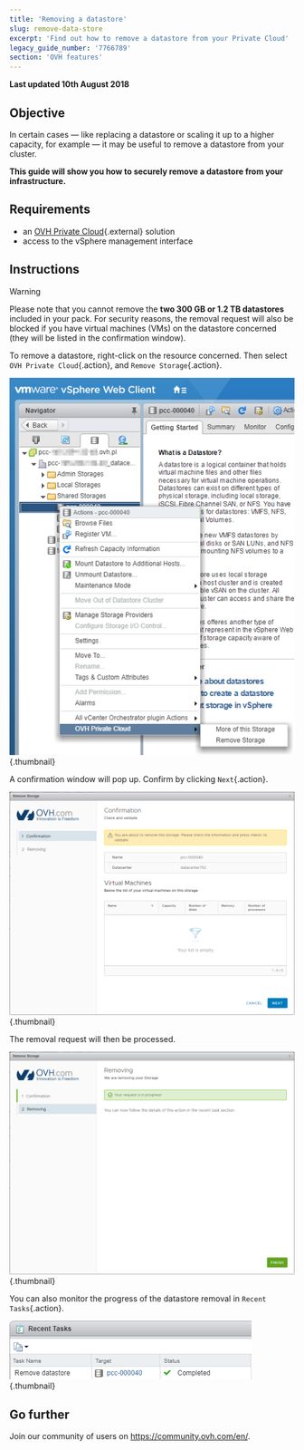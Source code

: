 ```yaml
---
title: 'Removing a datastore'
slug: remove-data-store
excerpt: 'Find out how to remove a datastore from your Private Cloud'
legacy_guide_number: '7766789'
section: 'OVH features'
---
```


**Last updated 10th August 2018**


## Objective

In certain cases — like replacing a datastore or scaling it up to a higher capacity, for example — it may be useful to remove a datastore from your cluster.

**This guide will show you how to securely remove a datastore from your infrastructure.**

## Requirements

* an [OVH Private Cloud](https://www.ovh.com/sg/private-cloud/){.external} solution
* access to the vSphere management interface


## Instructions

> [!warning]
>
> Please note that you cannot remove the  **two 300 GB or 1.2 TB datastores** included in your pack. For security reasons, the removal request will also be blocked if you have virtual machines (VMs) on the datastore concerned (they will be listed in the confirmation window).
> 


To remove a datastore, right-click on the resource concerned. Then select `OVH Private Cloud`{.action}, and `Remove Storage`{.action}.

![Choice of datastore](images/removestorage_01.png){.thumbnail}

A confirmation window will pop up. Confirm by clicking `Next`{.action}.

![Confirm removal](images/removestorage_02.png){.thumbnail}

The removal request will then be processed.

![Removal confirmed](images/removestorage_03.png){.thumbnail}


You can also monitor the progress of the datastore removal in `Recent Tasks`{.action}.

![Removal monitoring task](images/removedatastore.png){.thumbnail}


## Go further

Join our community of users on <https://community.ovh.com/en/>.
